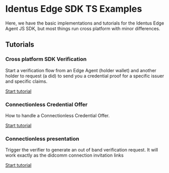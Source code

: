 # Identus Edge SDK TS Examples

Here, we have the basic implementations and tutorials for the Identus Edge Agent JS SDK, but most things run cross platform with minor differences.

## Tutorials

### Cross platform SDK Verification

Start a verification flow from an Edge Agent (holder wallet) and another holder to request (a did) to send you a credential proof for a specific issuer and specific claims.

[Start tutorial](./SDKVerification.md)


### Connectionless Credential Offer

How to handle a Connectionless Credential Offer.

[Start tutorial](./connectionless/ConnectionlessOffer.md)

### Connectionless presentation

Trigger the verifier to generate an out of band verification request. It will work exactly as the didcomm connection invitation links

[Start tutorial](./connectionless/ConnectionlessPresentation.md)

